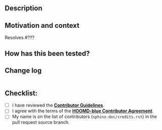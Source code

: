 <!-- Please confirm that your work is based on the correct branch. -->
<!-- Bug fixes should be based on *trunk-patch*. -->
<!-- Backwards compatible new features should be based on *trunk-minor*. -->
<!-- Incompatible API changes should be based on *trunk-major*. -->

## Description

<!-- Describe your changes in detail. -->

## Motivation and context

<!--- Why is this change required? What problem does it solve? -->

<!-- Replace ??? with the issue number that this pull request resolves. -->
Resolves #???

## How has this been tested?

<!--- Please describe in detail how you tested your changes. -->

<!--- Please build the sphinx documentation and check that any changes to
      documentation display properly. -->

## Change log

<!-- Propose a change log entry. -->
```

```

## Checklist:

- [ ] I have reviewed the [**Contributor Guidelines**](https://github.com/glotzerlab/hoomd-blue/blob/trunk-minor/CONTRIBUTING.rst).
- [ ] I agree with the terms of the [**HOOMD-blue Contributor Agreement**](https://github.com/glotzerlab/hoomd-blue/blob/trunk-minor/ContributorAgreement.md).
- [ ] My name is on the list of contributors (`sphinx-doc/credits.rst`) in the pull request source branch.
